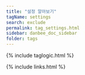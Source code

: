 ```yaml
---
title: "설정 알아보기"
tagName: settings
search: exclude
permalink: tag_settings.html
sidebar: danbee_doc_sidebar
folder: tags
---
```

{% include taglogic.html %}

{% include links.html %}
